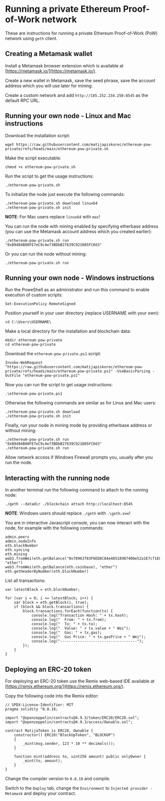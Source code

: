 # Running a private Ethereum Proof-of-Work network

These are instructions for running a private Ethereum Proof-of-Work (PoW) network using `geth` client.

## Creating a Metamask wallet

Install a Metamask browser extension which is available at [https://metamask.io/](https://metamask.io/).

Create a new wallet in Metamask, save the seed phrase, save the account address which you will use later for mining.

Create a custom network and add `http://185.252.234.250:8545` as the default RPC URL.

## Running your own node - Linux and Mac instructions

Download the installation script:
```
wget https://raw.githubusercontent.com/matijapiskorec/ethereum-pow-private/refs/heads/main/ethereum-pow-private.sh
```

Make the script executable:
```
chmod +x ethereum-pow-private.sh
```

Run the script to get the usage instructions:
```
./ethereum-pow-private.sh
```

To initialize the node just execute the following commands:
```
./ethereum-pow-private.sh download linux64
./ethereum-pow-private.sh init
```

**NOTE**: For Mac users replace `linux64` with `mac`!

You can run the node with mining enabled by specifying etherbase address (you can use the Metamask account address which you created earlier):
```
./ethereum-pow-private.sh run "0xB9d84B80FE7eC9c4e73BDbB27639C921085FC0d3"
```

Or you can run the node without mining:
```
./ethereum-pow-private.sh run
```

## Running your own node - Windows instructions

Run the PoweShell as an administrator and run this command to enable execution of custom scripts: 
```
Set-ExecutionPolicy RemoteSigned
```

Position yourself in your user directory (replace USERNAME with your own):
```
cd C:\Users\USERNAME\
```

Make a local directory for the installation and blockchain data:
```
mkdir ethereum-pow-private
cd ethereum-pow-private
```
Download the `ethereum-pow-private.ps1` script:
```
Invoke-WebRequest "https://raw.githubusercontent.com/matijapiskorec/ethereum-pow-private/refs/heads/main/ethereum-pow-private.ps1" -UseBasicParsing -OutFile "ethereum-pow-private.ps1"
```

Now you can run the script to get usage instructions:
```
.\ethereum-pow-private.ps1
```

Otherwise the following commands are similar as for Linux and Mac users:
```
./ethereum-pow-private.sh download
./ethereum-pow-private.sh init
``` 

Finally, run your node in mining mode by providing etherbase address or without mining:
```
./ethereum-pow-private.sh run "0xB9d84B80FE7eC9c4e73BDbB27639C921085FC0d3"
./ethereum-pow-private.sh run
```

Allow network access if Windows Firewall prompts you, usually after you run the node.

## Interacting with the running node

In another terminal run the following command to attach to the running node:
```
./geth --datadir ./blockchain attach http://localhost:8545
```

**NOTE**: Windows users should replace `./geth` with `.\geth.exe`!

You are in interactive Javascript console, you can now interact with the node, for example with the following commands:
```
admin.peers
admin.nodeInfo
eth.blockNumber
eth.syncing
eth.mining
web3.fromWei(eth.getBalance("0x70963f83F6ED8C84e48518987400e52a1E7cf1E8"), "ether")
web3.fromWei(eth.getBalance(eth.coinbase), "ether")
eth.getHeaderByNumber(eth.blockNumber)
```

List all transactions:
```
var latestBlock = eth.blockNumber;

for (var i = 0; i <= latestBlock; i++) {
    var block = eth.getBlock(i, true);
    if (block && block.transactions) {
        block.transactions.forEach(function(tx) {
            console.log("Transaction Hash: " + tx.hash);
            console.log("  From: " + tx.from);
            console.log("  To: " + tx.to);
            console.log("  Value: " + tx.value + " Wei");
            console.log("  Gas: " + tx.gas);
            console.log("  Gas Price: " + tx.gasPrice + " Wei");
            console.log("-----------------------------------");
        });
    }
}
```

## Deploying an ERC-20 token

For deploying an ERC-20 token use the Remix web-based IDE available at [https://remix.ethereum.org/](https://remix.ethereum.org/).

Copy the following code into the Remix editor:
```
// SPDX-License-Identifier: MIT
pragma solidity ^0.8.18;

import "@openzeppelin/contracts@4.9.3/token/ERC20/ERC20.sol";
import "@openzeppelin/contracts@4.9.3/access/Ownable.sol";

contract MatijaToken is ERC20, Ownable {
    constructor() ERC20("BlockUpToken", "BLOCKUP")
    {
        _mint(msg.sender, 123 * 10 ** decimals());
    }

    function mint(address to, uint256 amount) public onlyOwner {
        _mint(to, amount);
    }
}
```

Change the compiler version to `0.8.18` and compile.

Switch to the `Deploy` tab, change the `Environment` to `Injected provider - Metamask` and deploy your contract.

